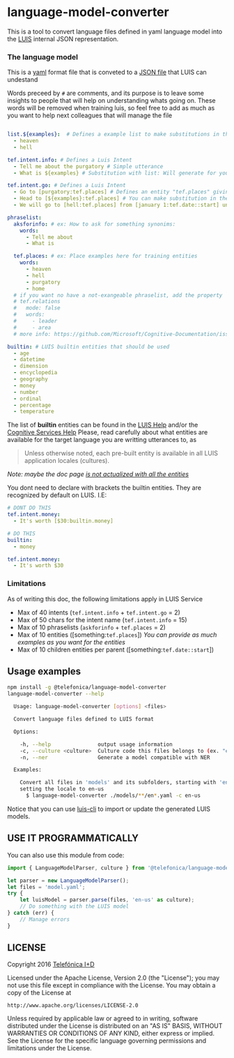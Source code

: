 # language-model-converter

This is a tool to convert language files defined in yaml language model into the [LUIS](http://luis.ai) internal JSON representation.

### The language model
This is a [yaml](http://www.yaml.org/) format file that is conveted to a [JSON file](https://dev.projectoxford.ai/docs/services/56d95961e597ed0f04b76e58/operations/56f8a55119845511c81de480) that LUIS can undestand

Words preceed by `#` are comments, and its purpose is to leave some insights to people that will help on understanding whats going on. These words will be removed when training luis, so feel free to add as much as you want to help next colleagues that will manage the file

```yaml

list.${examples}:  # Defines a example list to make substitutions in the utterances
  - heaven
  - hell

tef.intent.info: # Defines a Luis Intent
  - Tell me about the purgatory # Simple utterance
  - What is ${examples} # Substitution with list: Will generate for you "What is heaven" and "What is hell"

tef.intent.go: # Defines a Luis Intent
  - Go to [purgatory:tef.places] # Defines an entity "tef.places" giving "purgatory" as an example. The example is mandatory
  - Head to [${examples}:tef.places] # You can make substitution in the entity examples too!
  - We will go to [hell:tef.places] from [january 1:tef.date::start] until [december 31:tef.date::enf] # Hierarchical Entities are supported also

phraselist:
  aksforinfo: # ex: How to ask for something synonims:
    words:
      - Tell me about
      - What is

  tef.places: # ex: Place examples here for training entities
    words:
      - heaven
      - hell
      - purgatory
      - home
  # if you want no have a not-exangeable phraselist, add the property `mode: false` to it. Example:
  # tef.relations
  #   mode: false
  #   words:
  #     - leader
  #     - area
  # more info: https://github.com/Microsoft/Cognitive-Documentation/issues/97#issuecomment-265738124

builtin: # LUIS builtin entities that should be used
  - age
  - datetime
  - dimension
  - encyclopedia
  - geography
  - money
  - number
  - ordinal
  - percentage
  - temperature
```

The list of **builtin** entities can be found in the [LUIS Help](https://www.luis.ai/Help#PreBuiltEntities) and/or the [Cognitive Services Help](https://www.microsoft.com/cognitive-services/en-us/luis-api/documentation/pre-builtentities)
Please, read carefully about what entities are available for the target language you are writting utterances to, as
> Unless otherwise noted, each pre-built entity is available in all LUIS application locales (cultures).

_Note: maybe the doc page [is not actualized with all the entities](https://github.com/Microsoft/Cognitive-Documentation/issues/96)_

You dont need to declare with brackets the builtin entities. They are recognized by default on LUIS. I.E:
```yaml
# DONT DO THIS
tef.intent.money:
  - It's worth [$30:builtin.money]

# DO THIS
builtin:
  - money

tef.intent.money:
  - It's worth $30
```

### Limitations
As of writing this doc, the following limitations apply in LUIS Service
 * Max of 40 intents (`tef.intent.info` + `tef.intent.go` = 2)
 * Max of 50 chars for the intent name (`tef.intent.info` = 15)
 * Max of 10 phraselists (`askforinfo` + `tef.places` = 2)
 * Max of 10 entities ([something:`tef.places`]) _You can provide as much examples as you want for the entities_
 * Max of 10 children entities per parent ([something:`tef.date::start`])

## Usage examples

```sh
npm install -g @telefonica/language-model-converter
language-model-converter --help

  Usage: language-model-converter [options] <files>

  Convert language files defined to LUIS format

  Options:

    -h, --help               output usage information
    -c, --culture <culture>  Culture code this files belongs to (ex. "en-us")
    -n, --ner                Generate a model compatible with NER

  Examples:

    Convert all files in 'models' and its subfolders, starting with 'en',
    setting the locale to en-us
      $ language-model-converter ./models/**/en*.yaml -c en-us
```

Notice that you can use [luis-cli](https://github.com/Telefonica/luis-cli) to import or update the generated LUIS models.

## USE IT PROGRAMMATICALLY
You can also use this module from code:

```typescript
import { LanguageModelParser, culture } from '@telefonica/language-model-converter';

let parser = new LanguageModelParser();
let files = 'model.yaml';
try {
    let luisModel = parser.parse(files, 'en-us' as culture);
    // Do something with the LUIS model
} catch (err) {
    // Manage errors
}
```

## LICENSE

Copyright 2016 [Telefónica I+D](http://www.tid.es)

Licensed under the Apache License, Version 2.0 (the "License");
you may not use this file except in compliance with the License.
You may obtain a copy of the License at

    http://www.apache.org/licenses/LICENSE-2.0

Unless required by applicable law or agreed to in writing, software
distributed under the License is distributed on an "AS IS" BASIS,
WITHOUT WARRANTIES OR CONDITIONS OF ANY KIND, either express or implied.
See the License for the specific language governing permissions and
limitations under the License.
